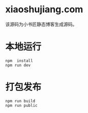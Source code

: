 # xiaoshujiang.com 

该源码为小书匠静态博客生成源码。

# 本地运行

```
npm  install
npm run dev
```

# 打包发布

```
npm run build
npm run public
```
